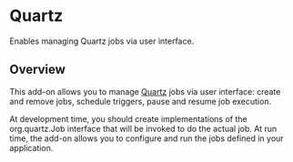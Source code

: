 # Quartz

Enables managing Quartz jobs via user interface.

## Overview

This add-on allows you to manage [Quartz](https://www.quartz-scheduler.org/) jobs via user interface: create and remove jobs, schedule triggers, pause and resume job execution.

At development time, you should create implementations of the org.quartz.Job interface that will be invoked to do the actual job. At run time, the add-on allows you to configure and run the jobs defined in your application.